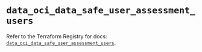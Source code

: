 # `data_oci_data_safe_user_assessment_users`

Refer to the Terraform Registry for docs: [`data_oci_data_safe_user_assessment_users`](https://registry.terraform.io/providers/oracle/oci/7.19.0/docs/data-sources/data_safe_user_assessment_users).
